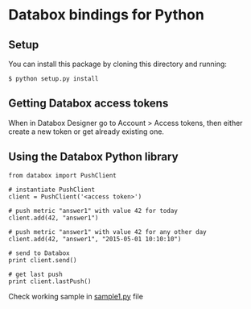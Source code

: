 Databox bindings for Python
===========================

Setup
-----

You can install this package by cloning this directory and running:

   ```$ python setup.py install```

Getting Databox access tokens
-----------------------------

When in Databox Designer go to Account > Access tokens, then either create a new token or get already existing one.


Using the Databox Python library
--------------------------------

    from databox import PushClient

    # instantiate PushClient
    client = PushClient('<access token>')

    # push metric "answer1" with value 42 for today
    client.add(42, "answer1")

    # push metric "answer1" with value 42 for any other day
    client.add(42, "answer1", "2015-05-01 10:10:10")

    # send to Databox
    print client.send()

    # get last push
    print client.lastPush()
    
Check working sample in [sample1.py](/sample1.py) file
